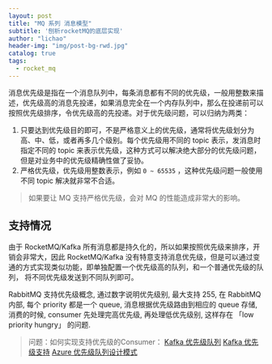 ```yaml
---
layout: post
title: "MQ 系列 消息模型"
subtitle: '刨析rocketMQ的底层实现'
author: "lichao"
header-img: "img/post-bg-rwd.jpg"
catalog: true
tags:
  - rocket_mq
---
```


消息优先级是指在一个消息队列中，每条消息都有不同的优先级，一般用整数来描述，优先级高的消息先投递，如果消息完全在一个内存队列中，那么在投递前可以按照优先级排序，令优先级高的先投递。对于优先级问题，可以归纳为两类：
1. 只要达到优先级目的即可，不是严格意义上的优先级，通常将优先级划分为高、中、低，或者再多几个级别。每个优先级用不同的 topic 表示，发消息时指定不同的 topic 来表示优先级，这种方式可以解决绝大部分的优先级问题，但是对业务中的优先级精确性做了妥协。
2. 严格优先级，优先级用整数表示，例如 ```0 ~ 65535``` ，这种优先级问题一般使用不同 topic 解决就非常不合适。

> 如果要让 MQ 支持严格优先级，会对 MQ 的性能造成非常大的影响。

## 支持情况
由于 RocketMQ/Kafka 所有消息都是持久化的，所以如果按照优先级来排序，开销会非常大，因此 RocketMQ/Kafka 没有特意支持消息优先级，但是可以通过变通的方式实现类似功能，即单独配置一个优先级高的队列，和一个普通优先级的队列， 将不同优先级发送到不同队列即可。

RabbitMQ 支持优先级概念, 通过数字说明优先级别, 最大支持 255, 在 RabbitMQ 内部, 每个 priority 都是一个 queue, 消息根据优先级路由到相应的 queue 存储, 消费的时候, consumer 先处理完高优先级, 再处理低优先级别, 这样存在 「low priority hungry」 的问题. 

> 问题：如何实现支持优先级的Consumer：
> [Kafka 优先级队列](https://qiankunli.github.io/2019/04/27/kafka_priority.html)
> [Kafka 优先级支持](https://www.menina.cn/article/103)
> [Azure 优先级队列设计模式](https://docs.microsoft.com/zh-cn/azure/architecture/patterns/priority-queue)